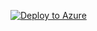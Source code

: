 [![Deploy to Azure](https://aka.ms/deploytoazurebutton)](https://portal.azure.com/#create/Microsoft.Template/uri/https%3A%2F%2Fcodilogtemplate.file.core.windows.net%2Fsap%2FTemplate_GitHub%2Fenedis_template.json%3Fsp%3Drl%26st%3D2020-11-27T18%3A05%3A32Z%26se%3D2025-11-28T18%3A05%3A00Z%26sv%3D2019-12-12%26sig%3D7QOuTW4ziBqVfetz%252FHPl8CIYdZ74nrzHtyvqHT%252BM3zs%253D%26sr%3Df)
